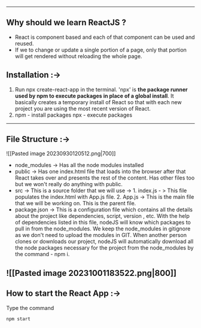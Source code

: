 - - -
## Why should we learn ReactJS ? 
- React is component based and each of that component can be used and reused.
- If we to change or update a single portion of a page, only that portion will get rendered without reloading the whole page.
## Installation :->
 1. Run npx create-react-app in the terminal. 'npx' is **the package runner used by npm to execute packages in place of a global install**. It basically creates a temporary install of React so that with each new project you are using the most recent version of React.
 2. npm - install packages         npx - execute packages
 - - -
## File Structure :->

![[Pasted image 20230930120512.png|700]]
- node_modules -> Has all the node modules installed
- public -> Has one index.html file that loads into the browser after that React takes over and presents the rest of the content. Has other files too but we won't really do anything with public.
- src -> This is a source folder that we will use ->
            1. index.js - > This file populates the index.html with App.js file.
            2. App.js -> This is the main file that we will be working on. This is the parent file.
- package.json -> This is a configuration file which contains all the details about the project like dependencies, script, version , etc. With the help of dependencies listed in this file, nodeJS will know which packages to pull in from the node_modules. We keep the node_modules in gitignore as we don't need to upload the modules in GIT. When another person clones or downloads our project, nodeJS will  automatically download  all the node packages necessary for the project from the node_modules by the command - npm i. 

![[Pasted image 20231001183522.png|800]]
---
## How to start the React App :->

Type the command
```bash
npm start
```
